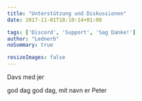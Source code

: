 ```yaml
---
title: "Unterstützung und Diskussionen"
date: 2017-11-01T18:10:14+01:00

tags: ['Discord', 'Support', 'Sag Danke!']
author: "Lednerb"
noSummary: true

resizeImages: false
---
```

Davs med jer

god dag god dag, mit navn er Peter


